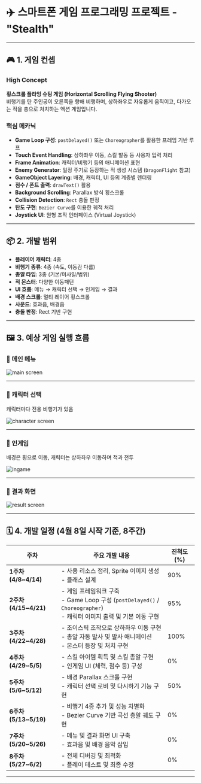
# ✈️ 스마트폰 게임 프로그래밍 프로젝트 - "Stealth"
---

## 🎮 1. 게임 컨셉

### High Concept  
**횡스크롤 플라잉 슈팅 게임 (Horizontal Scrolling Flying Shooter)**  
비행기를 탄 주인공이 오른쪽을 향해 비행하며, 상하좌우로 자유롭게 움직이고, 다가오는 적을 총으로 처치하는 액션 게임입니다.

### 핵심 메카닉

- **Game Loop 구성**: `postDelayed()` 또는 `Choreographer`를 활용한 프레임 기반 루프
- **Touch Event Handling**: 상하좌우 이동, 스킬 발동 등 사용자 입력 처리
- **Frame Animation**: 캐릭터/비행기 등의 애니메이션 표현
- **Enemy Generator**: 일정 주기로 등장하는 적 생성 시스템 (`DragonFlight` 참고)
- **GameObject Layering**: 배경, 캐릭터, UI 등의 계층별 렌더링
- **점수 / 폰트 출력**: `drawText()` 활용
- **Background Scrolling**: Parallax 방식 횡스크롤
- **Collision Detection**: `Rect` 충돌 판정
- **탄도 구현**: `Bezier Curve`를 이용한 궤적 처리
- **Joystick UI**: 원형 조작 인터페이스 (Virtual Joystick)

---

## 📦 2. 개발 범위

- **플레이어 캐릭터**: 4종  
- **비행기 종류**: 4종 (속도, 이동감 다름)  
- **총알 타입**: 3종 (기본/미사일/범위)  
- **적 몬스터**: 다양한 이동패턴 
- **UI 흐름**: 메뉴 → 캐릭터 선택 → 인게임 → 결과  
- **배경 스크롤**: 멀티 레이어 횡스크롤  
- **사운드**: 효과음, 배경음  
- **충돌 판정**: Rect 기반 구현  

---

## 🖼️ 3. 예상 게임 실행 흐름

### 📍 메인 메뉴  
![main screen](https://github.com/user-attachments/assets/d7d30364-6e86-466b-91ae-b3e4eb99c2aa)

---

### 📍 캐릭터 선택  
캐릭터마다 전용 비행기가 있음  

![character screen](https://github.com/user-attachments/assets/e5f55dea-0409-459b-af33-7ff4c03e4300)

---

### 📍 인게임  
배경은 횡으로 이동, 캐릭터는 상하좌우 이동하며 적과 전투  

![ingame](https://github.com/user-attachments/assets/87791fd3-4f27-4c91-879a-a0464365da36)

---

### 📍 결과 화면  
![result screen](https://github.com/user-attachments/assets/c5e49892-c8db-465a-b0a2-4edb1a17caeb)

---

## 🗓️ 4. 개발 일정 (4월 8일 시작 기준, 8주간)

| 주차                   | 주요 개발 내용                                                                                       | 진척도 (%)  |
| -------------------- | ---------------------------------------------------------------------------------------------- | -------- |
| **1주차 (4/8\~4/14)**  | - 사용 리소스 정리, Sprite 이미지 생성 <br>- 클래스 설계                                                        | 90%      |
| **2주차 (4/15\~4/21)** | - 게임 프레임워크 구축<br>- Game Loop 구성 (`postDelayed()` / `Choreographer`)<br>- 캐릭터 이미지 출력 및 기본 이동 구현 | 95%      |
| **3주차 (4/22\~4/28)** | - 조이스틱 조작으로 상하좌우 이동 구현<br>- 총알 자동 발사 및 발사 애니메이션<br>- 몬스터 등장 및 처치 구현                            | 100%      |
| **4주차 (4/29\~5/5)**  | - 스킬 아이템 획득 및 스킬 총알 구현<br>- 인게임 UI (체력, 점수 등) 구성                                               | 0%      |
| **5주차 (5/6\~5/12)**  | - 배경 Parallax 스크롤 구현<br>- 캐릭터 선택 로비 및 다시하기 기능 구현                                               | 50%      |
| **6주차 (5/13\~5/19)** | - 비행기 4종 추가 및 성능 차별화<br>- Bezier Curve 기반 곡선 총알 궤도 구현                                          | 0%      |
| **7주차 (5/20\~5/26)** | - 메뉴 및 결과 화면 UI 구축<br>- 효과음 및 배경 음악 삽입                                                         | 0%      |
| **8주차 (5/27\~6/2)**  | - 전체 디버깅 및 최적화<br>- 플레이 테스트 및 최종 수정                                                            | 0%      |



---

